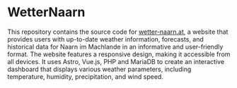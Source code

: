 # WetterNaarn
This repository contains the source code for [wetter-naarn.at](https://wetter-naarn.at), a website that provides users with up-to-date weather information, forecasts, and historical data for Naarn im Machlande in an informative and user-friendly format. The website features a responsive design, making it accessible from all devices. It uses Astro, Vue.js, PHP and MariaDB to create an interactive dashboard that displays various weather parameters, including temperature, humidity, precipitation, and wind speed.

